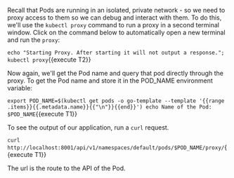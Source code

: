 Recall that Pods are running in an isolated, private network - so we need to proxy access
to them so we can debug and interact with them. To do this, we'll use the `kubectl proxy` command to run a proxy in a second terminal window. Click on the command below to automatically open a new terminal and run the `proxy`:

`echo "Starting Proxy. After starting it will not output a response."; kubectl proxy`{{execute T2}}

Now again, we'll get the Pod name and query that pod directly through the proxy.
To get the Pod name and store it in the POD_NAME environment variable:

`export POD_NAME=$(kubectl get pods -o go-template --template '{{range .items}}{{.metadata.name}}{{"\n"}}{{end}}')
echo Name of the Pod: $POD_NAME`{{execute T1}}

To see the output of our application, run a `curl` request.

`curl http://localhost:8001/api/v1/namespaces/default/pods/$POD_NAME/proxy/`{{execute T1}}

The url is the route to the API of the Pod.
